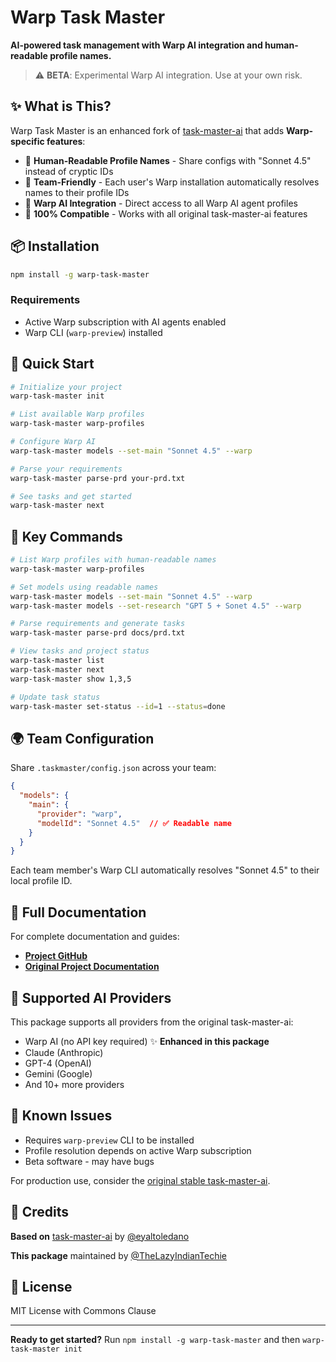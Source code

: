 # Warp Task Master

**AI-powered task management with Warp AI integration and human-readable profile names.**

> ⚠️ **BETA**: Experimental Warp AI integration. Use at your own risk.

## ✨ What is This?

Warp Task Master is an enhanced fork of [task-master-ai](https://github.com/eyaltoledano/claude-task-master) that adds **Warp-specific features**:

- 🎯 **Human-Readable Profile Names** - Share configs with "Sonnet 4.5" instead of cryptic IDs
- 👥 **Team-Friendly** - Each user's Warp installation automatically resolves names to their profile IDs
- 🚀 **Warp AI Integration** - Direct access to all Warp AI agent profiles
- 🔄 **100% Compatible** - Works with all original task-master-ai features

## 📦 Installation

```bash
npm install -g warp-task-master
```

### Requirements

- Active Warp subscription with AI agents enabled
- Warp CLI (`warp-preview`) installed

## 🚀 Quick Start

```bash
# Initialize your project
warp-task-master init

# List available Warp profiles
warp-task-master warp-profiles

# Configure Warp AI
warp-task-master models --set-main "Sonnet 4.5" --warp

# Parse your requirements
warp-task-master parse-prd your-prd.txt

# See tasks and get started
warp-task-master next
```

## 🎯 Key Commands

```bash
# List Warp profiles with human-readable names
warp-task-master warp-profiles

# Set models using readable names
warp-task-master models --set-main "Sonnet 4.5" --warp
warp-task-master models --set-research "GPT 5 + Sonet 4.5" --warp

# Parse requirements and generate tasks
warp-task-master parse-prd docs/prd.txt

# View tasks and project status
warp-task-master list
warp-task-master next
warp-task-master show 1,3,5

# Update task status
warp-task-master set-status --id=1 --status=done
```

## 🌍 Team Configuration

Share `.taskmaster/config.json` across your team:

```json
{
  "models": {
    "main": {
      "provider": "warp",
      "modelId": "Sonnet 4.5"  // ✅ Readable name
    }
  }
}
```

Each team member's Warp CLI automatically resolves "Sonnet 4.5" to their local profile ID.

## 📖 Full Documentation

For complete documentation and guides:

- **[Project GitHub](https://github.com/TheLazyIndianTechie/warp-task-master)**
- **[Original Project Documentation](https://docs.task-master.dev)**

## 🔑 Supported AI Providers

This package supports all providers from the original task-master-ai:

- Warp AI (no API key required) ✨ **Enhanced in this package**
- Claude (Anthropic)
- GPT-4 (OpenAI)
- Gemini (Google)
- And 10+ more providers

## 🐛 Known Issues

- Requires `warp-preview` CLI to be installed
- Profile resolution depends on active Warp subscription
- Beta software - may have bugs

For production use, consider the [original stable task-master-ai](https://github.com/eyaltoledano/claude-task-master).

## 🙏 Credits

**Based on** [task-master-ai](https://github.com/eyaltoledano/claude-task-master) by [@eyaltoledano](https://github.com/eyaltoledano)

**This package** maintained by [@TheLazyIndianTechie](https://github.com/TheLazyIndianTechie)

## 📜 License

MIT License with Commons Clause

---

**Ready to get started?** Run `npm install -g warp-task-master` and then `warp-task-master init`
